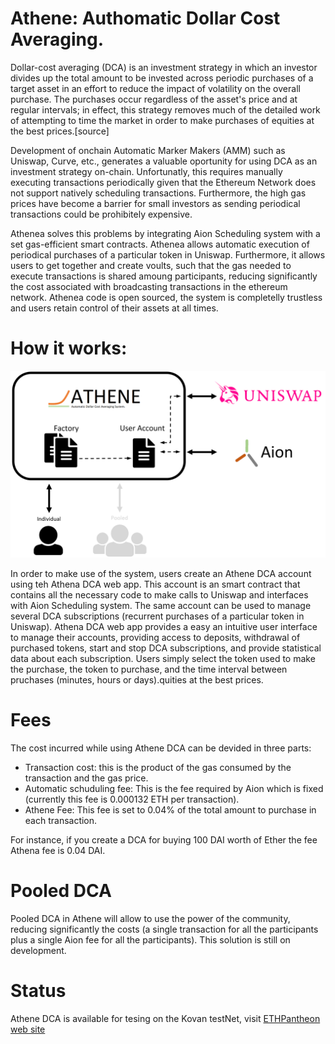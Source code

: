 # Athene: Authomatic Dollar Cost Averaging.
Dollar-cost averaging (DCA) is an investment strategy in which an investor divides up the total amount to be invested across periodic purchases of a target asset in an effort to reduce the impact of volatility on the overall purchase. The purchases occur regardless of the asset's price and at regular intervals; in effect, this strategy removes much of the detailed work of attempting to time the market in order to make purchases of equities at the best prices.[source]

Development of onchain Automatic Marker Makers (AMM) such as Uniswap, Curve, etc., generates a valuable oportunity for using DCA as an investment strategy on-chain. Unfortunatly, this requires manually executing transactions periodically given that the Ethereum Network does not support natively scheduling transactions. Furthermore, the high gas prices have become a barrier for small investors as sending periodical transactions could be prohibitely expensive.

Athenea solves this problems by integrating Aion Scheduling system with a set gas-efficient smart contracts. Athenea allows automatic execution of periodical purchases of a particular token in Uniswap. Furthermore, it allows users to get together and create voults, such that the gas needed to execute transactions is shared amoung participants, reducing significantly the cost associated with broadcasting transactions in the ethereum network. Athenea code is open sourced, the system is completelly trustless and users retain control of their assets at all times.

# How it works:

![](./images/howitworks.png)


In order to make use of the system, users create an Athene DCA account using teh Athena DCA web app. This account is an smart contract that contains all the necessary code to make calls to Uniswap and interfaces with Aion Scheduling system. The same account can be used to manage several DCA subscriptions (recurrent purchases of a particular token in Uniswap). Athena DCA web app provides a easy an intuitive user interface to manage their accounts, providing access to deposits, withdrawal of purchased tokens, start and stop DCA subscriptions, and provide statistical data about each subscription. Users simply select the token used to make the purchase, the token to purchase, and the time interval between pruchases (minutes, hours or days).quities at the best prices.

# Fees
The cost incurred while using Athene DCA can be devided in three parts:

* Transaction cost: this is the product of the gas consumed by the transaction and the gas price.
* Automatic schuduling fee: This is the fee required by Aion which is fixed (currently this fee is 0.000132 ETH per transaction).
* Athene Fee: This fee is set to 0.04% of the total amount to purchase in each transaction.

For instance, if you create a DCA for buying 100 DAI worth of Ether the fee Athena fee is 0.04 DAI.


# Pooled DCA
Pooled DCA in Athene will allow to use the power of the community, reducing significantly the costs (a single transaction for all the participants plus a single Aion fee for all the participants). This solution is still on development.


# Status
Athene DCA is available for tesing on the Kovan testNet, visit [ETHPantheon web site](https://athene.ethpantheon.com)

